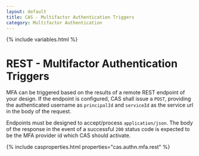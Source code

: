 ```yaml
---
layout: default
title: CAS - Multifactor Authentication Triggers
category: Multifactor Authentication
---
```


{% include variables.html %}

# REST - Multifactor Authentication Triggers

MFA can be triggered based on the results of a remote REST endpoint of your design. If the endpoint is configured,
CAS shall issue a `POST`, providing the authenticated username as `principalId` and `serviceId` as the service 
url in the body of the request.

Endpoints must be designed to accept/process `application/json`. The body of the response in 
the event of a successful `200` status code is expected to be the MFA provider id which CAS should activate.

{% include casproperties.html properties="cas.authn.mfa.rest" %}

